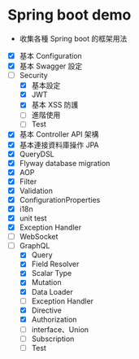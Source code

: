 # Spring boot demo
+ 收集各種 Spring boot 的框架用法
+ [x] 基本 Configuration
+ [x] 基本 Swagger 設定
+ [ ] Security
  + [x] 基本設定
  + [x] JWT
  + [x] 基本 XSS 防護
  + [ ] 進階使用
  + [ ] Test
+ [x] 基本 Controller API 架構
+ [x] 基本連接資料庫操作 JPA
+ [x] QueryDSL
+ [x] Flyway database migration
+ [x] AOP
+ [x] Filter
+ [x] Validation
+ [x] ConfigurationProperties
+ [x] i18n
+ [x] unit test
+ [x] Exception Handler
+ [ ] WebSocket
+ [ ] GraphQL
  + [x] Query
  + [x] Field Resolver
  + [x] Scalar Type
  + [x] Mutation
  + [x] Data Loader
  + [ ] Exception Handler
  + [x] Directive
  + [x] Authorization
  + [ ] interface、Union
  + [ ] Subscription
  + [ ] Test
